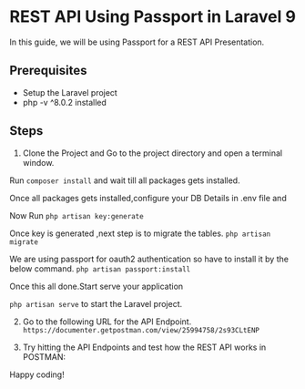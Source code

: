 # REST API Using Passport in Laravel 9

In this guide, we will be using Passport for a REST API Presentation.

## Prerequisites
- Setup the Laravel project
- php -v ^8.0.2 installed

## Steps
1. Clone the Project and Go to the project directory and open a terminal window.

 Run `composer install` and wait till all packages gets installed.

 Once all packages gets installed,configure your DB Details in .env file and 

 Now Run `php artisan key:generate`

Once key is generated ,next step is to migrate the tables.
`php artisan migrate`

We are using passport for oauth2 authentication so have to install it by the below command.
`php artisan passport:install`

Once this all done.Start serve your application
 
`php artisan serve` to start the Laravel project.

2. Go to the following URL for the API Endpoint.
    `https://documenter.getpostman.com/view/25994758/2s93CLtENP`

3. Try hitting the API Endpoints and test how the REST API works in POSTMAN:
   


Happy coding!